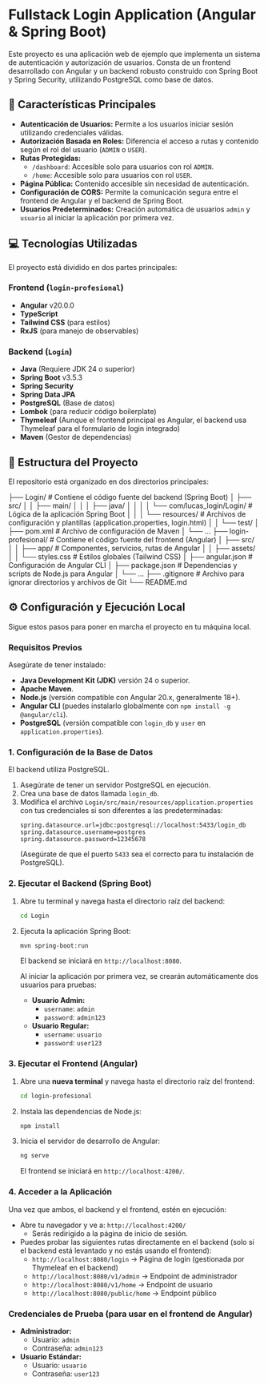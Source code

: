 # Fullstack Login Application (Angular & Spring Boot)

Este proyecto es una aplicación web de ejemplo que implementa un sistema de autenticación y autorización de usuarios. Consta de un frontend desarrollado con Angular y un backend robusto construido con Spring Boot y Spring Security, utilizando PostgreSQL como base de datos.

## 🚀 Características Principales

* **Autenticación de Usuarios:** Permite a los usuarios iniciar sesión utilizando credenciales válidas.
* **Autorización Basada en Roles:** Diferencia el acceso a rutas y contenido según el rol del usuario (`ADMIN` o `USER`).
* **Rutas Protegidas:**
    * `/dashboard`: Accesible solo para usuarios con rol `ADMIN`.
    * `/home`: Accesible solo para usuarios con rol `USER`.
* **Página Pública:** Contenido accesible sin necesidad de autenticación.
* **Configuración de CORS:** Permite la comunicación segura entre el frontend de Angular y el backend de Spring Boot.
* **Usuarios Predeterminados:** Creación automática de usuarios `admin` y `usuario` al iniciar la aplicación por primera vez.

## 💻 Tecnologías Utilizadas

El proyecto está dividido en dos partes principales:

### Frontend (`login-profesional`)
* **Angular** v20.0.0
* **TypeScript**
* **Tailwind CSS** (para estilos)
* **RxJS** (para manejo de observables)

### Backend (`Login`)
* **Java** (Requiere JDK 24 o superior)
* **Spring Boot** v3.5.3
* **Spring Security**
* **Spring Data JPA**
* **PostgreSQL** (Base de datos)
* **Lombok** (para reducir código boilerplate)
* **Thymeleaf** (Aunque el frontend principal es Angular, el backend usa Thymeleaf para el formulario de login integrado)
* **Maven** (Gestor de dependencias)

## 📁 Estructura del Proyecto

El repositorio está organizado en dos directorios principales:





├── Login/                 # Contiene el código fuente del backend (Spring Boot)
│   ├── src/
│   │   ├── main/
│   │   │   ├── java/
│   │   │   │   └── com/lucas_login/Login/ # Lógica de la aplicación Spring Boot
│   │   │   └── resources/ # Archivos de configuración y plantillas (application.properties, login.html)
│   │   └── test/
│   ├── pom.xml            # Archivo de configuración de Maven
│   └── ...
├── login-profesional/     # Contiene el código fuente del frontend (Angular)
│   ├── src/
│   │   ├── app/           # Componentes, servicios, rutas de Angular
│   │   ├── assets/
│   │   └── styles.css     # Estilos globales (Tailwind CSS)
│   ├── angular.json       # Configuración de Angular CLI
│   ├── package.json       # Dependencias y scripts de Node.js para Angular
│   └── ...
├── .gitignore             # Archivo para ignorar directorios y archivos de Git
└── README.md

## ⚙️ Configuración y Ejecución Local

Sigue estos pasos para poner en marcha el proyecto en tu máquina local.

### Requisitos Previos

Asegúrate de tener instalado:

* **Java Development Kit (JDK)** versión 24 o superior.
* **Apache Maven**.
* **Node.js** (versión compatible con Angular 20.x, generalmente 18+).
* **Angular CLI** (puedes instalarlo globalmente con `npm install -g @angular/cli`).
* **PostgreSQL** (versión compatible con `login_db` y `user` en `application.properties`).

### 1. Configuración de la Base de Datos

El backend utiliza PostgreSQL.

1.  Asegúrate de tener un servidor PostgreSQL en ejecución.
2.  Crea una base de datos llamada `login_db`.
3.  Modifica el archivo `Login/src/main/resources/application.properties` con tus credenciales si son diferentes a las predeterminadas:
    ```properties
    spring.datasource.url=jdbc:postgresql://localhost:5433/login_db
    spring.datasource.username=postgres
    spring.datasource.password=12345678
    ```
    (Asegúrate de que el puerto `5433` sea el correcto para tu instalación de PostgreSQL).

### 2. Ejecutar el Backend (Spring Boot)

1.  Abre tu terminal y navega hasta el directorio raíz del backend:
    ```bash
    cd Login
    ```
2.  Ejecuta la aplicación Spring Boot:
    ```bash
    mvn spring-boot:run
    ```
    El backend se iniciará en `http://localhost:8080`.

    Al iniciar la aplicación por primera vez, se crearán automáticamente dos usuarios para pruebas:
    * **Usuario Admin:**
        * `username`: `admin`
        * `password`: `admin123`
    * **Usuario Regular:**
        * `username`: `usuario`
        * `password`: `user123`

### 3. Ejecutar el Frontend (Angular)

1.  Abre una **nueva terminal** y navega hasta el directorio raíz del frontend:
    ```bash
    cd login-profesional
    ```
2.  Instala las dependencias de Node.js:
    ```bash
    npm install
    ```
3.  Inicia el servidor de desarrollo de Angular:
    ```bash
    ng serve
    ```
    El frontend se iniciará en `http://localhost:4200/`.

### 4. Acceder a la Aplicación

Una vez que ambos, el backend y el frontend, estén en ejecución:

* Abre tu navegador y ve a: `http://localhost:4200/`
    * Serás redirigido a la página de inicio de sesión.
* Puedes probar las siguientes rutas directamente en el backend (solo si el backend está levantado y no estás usando el frontend):
    * `http://localhost:8080/login` → Página de login (gestionada por Thymeleaf en el backend)
    * `http://localhost:8080/v1/admin` → Endpoint de administrador
    * `http://localhost:8080/v1/home` → Endpoint de usuario
    * `http://localhost:8080/public/home` → Endpoint público

### Credenciales de Prueba (para usar en el frontend de Angular)

* **Administrador:**
    * Usuario: `admin`
    * Contraseña: `admin123`
* **Usuario Estándar:**
    * Usuario: `usuario`
    * Contraseña: `user123`

